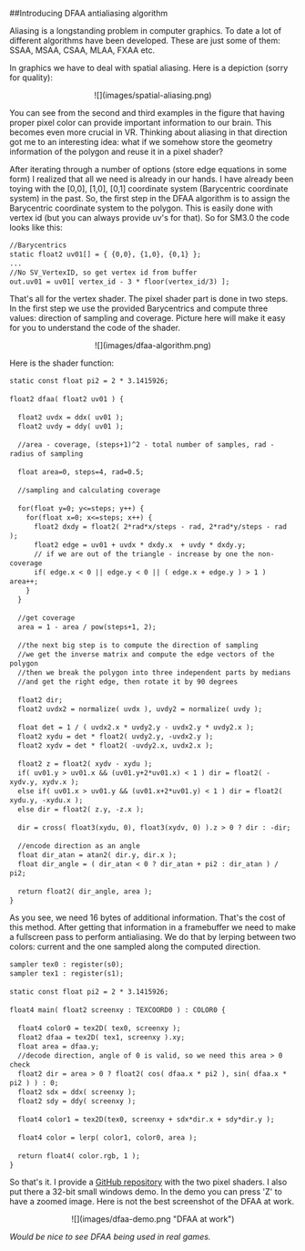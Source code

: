 ##Introducing DFAA antialiasing algorithm

  Aliasing is a longstanding problem in computer graphics. To date a lot of different 
  algorithms have been developed. These are just some of them: SSAA, MSAA, CSAA, MLAA, FXAA etc.
  
  In graphics we have to deal with spatial aliasing. Here is a depiction (sorry for quality):

  <center>![](images/spatial-aliasing.png)</center>

  You can see from the second and third examples in the figure that having proper pixel color 
  can provide important information to our brain. This becomes even more crucial in VR.
  Thinking about aliasing in that direction got me to an interesting idea: what 
  if we somehow store the geometry information of the polygon and reuse it in a pixel shader?

  After iterating through a number of options (store edge equations in some form) I
  realized that all we need is already in our hands. I have already been toying with
  the [0,0], [1,0], [0,1] coordinate system (Barycentric coordinate system) in the past.
  So, the first step in the DFAA algorithm is to assign the Barycentric coordinate system
  to the polygon. This is easily done with vertex id (but you can always provide uv's for that).
  So for SM3.0 the code looks like this:

    //Barycentrics
    static float2 uv01[] = { {0,0}, {1,0}, {0,1} };
    ...
    //No SV_VertexID, so get vertex id from buffer
    out.uv01 = uv01[ vertex_id - 3 * floor(vertex_id/3) ];

  That's all for the vertex shader. The pixel shader part is done in two steps. In the first step
  we use the provided Barycentrics and compute three values: direction of sampling and coverage.
  Picture here will make it easy for you to understand the code of the shader.
  
  <center>![](images/dfaa-algorithm.png)</center>
  
  Here is the shader function:

    static const float pi2 = 2 * 3.1415926;
    
    float2 dfaa( float2 uv01 ) {
      
      float2 uvdx = ddx( uv01 );
      float2 uvdy = ddy( uv01 );
      
      //area - coverage, (steps+1)^2 - total number of samples, rad - radius of sampling
      
      float area=0, steps=4, rad=0.5;

      //sampling and calculating coverage

      for(float y=0; y<=steps; y++) {
        for(float x=0; x<=steps; x++) {
          float2 dxdy = float2( 2*rad*x/steps - rad, 2*rad*y/steps - rad );
          float2 edge = uv01 + uvdx * dxdy.x  + uvdy * dxdy.y;
          // if we are out of the triangle - increase by one the non-coverage
          if( edge.x < 0 || edge.y < 0 || ( edge.x + edge.y ) > 1 ) area++;
        }	
      }
      
      //get coverage
      area = 1 - area / pow(steps+1, 2);
      
      //the next big step is to compute the direction of sampling
      //we get the inverse matrix and compute the edge vectors of the polygon
      //then we break the polygon into three independent parts by medians
      //and get the right edge, then rotate it by 90 degrees
      
      float2 dir;
      float2 uvdx2 = normalize( uvdx ), uvdy2 = normalize( uvdy );
      
      float det = 1 / ( uvdx2.x * uvdy2.y - uvdx2.y * uvdy2.x );
      float2 xydu = det * float2( uvdy2.y, -uvdx2.y );
      float2 xydv = det * float2( -uvdy2.x, uvdx2.x );
      
      float2 z = float2( xydv - xydu );
      if( uv01.y > uv01.x && (uv01.y+2*uv01.x) < 1 ) dir = float2( -xydv.y, xydv.x );
      else if( uv01.x > uv01.y && (uv01.x+2*uv01.y) < 1 ) dir = float2( xydu.y, -xydu.x );
      else dir = float2( z.y, -z.x );
      
      dir = cross( float3(xydu, 0), float3(xydv, 0) ).z > 0 ? dir : -dir;

      //encode direction as an angle
      float dir_atan = atan2( dir.y, dir.x );
      float dir_angle = ( dir_atan < 0 ? dir_atan + pi2 : dir_atan ) / pi2;

      return float2( dir_angle, area );
    }


 As you see, we need 16 bytes of additional information. That's the cost of this method.
 After getting that information in a framebuffer we need to make a fullscreen pass to perform
 antialiasing. We do that by lerping between two colors: current and the one sampled along 
 the computed direction.


    sampler tex0 : register(s0);
    sampler tex1 : register(s1);

    static const float pi2 = 2 * 3.1415926;
    
    float4 main( float2 screenxy : TEXCOORD0 ) : COLOR0 {
    
      float4 color0 = tex2D( tex0, screenxy );
      float2 dfaa = tex2D( tex1, screenxy ).xy;
      float area = dfaa.y;
      //decode direction, angle of 0 is valid, so we need this area > 0 check
      float2 dir = area > 0 ? float2( cos( dfaa.x * pi2 ), sin( dfaa.x * pi2 ) ) : 0;
      float2 sdx = ddx( screenxy );
      float2 sdy = ddy( screenxy );
    
      float4 color1 = tex2D(tex0, screenxy + sdx*dir.x + sdy*dir.y );
    
      float4 color = lerp( color1, color0, area );
     
      return float4( color.rgb, 1 );
    }

 So that's it. I provide a [GitHub repository](https://github.com/alexpolt/DFAA) with the two pixel 
 shaders. I also put there a 32-bit small windows demo. In the demo you can press 'Z' to have a 
 zoomed image. Here is not the best screenshot of the DFAA at work.

 <center>![](images/dfaa-demo.png "DFAA at work")</center> 


 *Would be nice to see DFAA being used in real games.*



